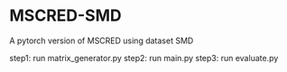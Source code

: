 # MSCRED-SMD
A pytorch version of MSCRED using dataset SMD

step1: run matrix_generator.py
step2: run main.py
step3: run evaluate.py
